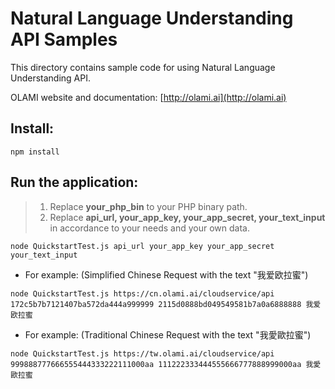# Natural Language Understanding API Samples

This directory contains sample code for using Natural Language Understanding API.

OLAMI website and documentation: [http://olami.ai](http://olami.ai)

## Install:

```
npm install
```

## Run the application:

> 1. Replace **your_php_bin** to your PHP binary path.
> 2. Replace **api_url, your_app_key, your_app_secret, your_text_input** in accordance to your needs and your own data.

```
node QuickstartTest.js api_url your_app_key your_app_secret your_text_input
```

- For example: (Simplified Chinese Request with the text "我爱欧拉蜜")

```
node QuickstartTest.js https://cn.olami.ai/cloudservice/api 172c5b7b7121407ba572da444a999999 2115d0888bd049549581b7a0a6888888 我爱欧拉蜜
```

- For example: (Traditional Chinese Request with the text "我愛歐拉蜜")

```
node QuickstartTest.js https://tw.olami.ai/cloudservice/api 999888777666555444333222111000aa 111222333444555666777888999000aa 我愛歐拉蜜
```
